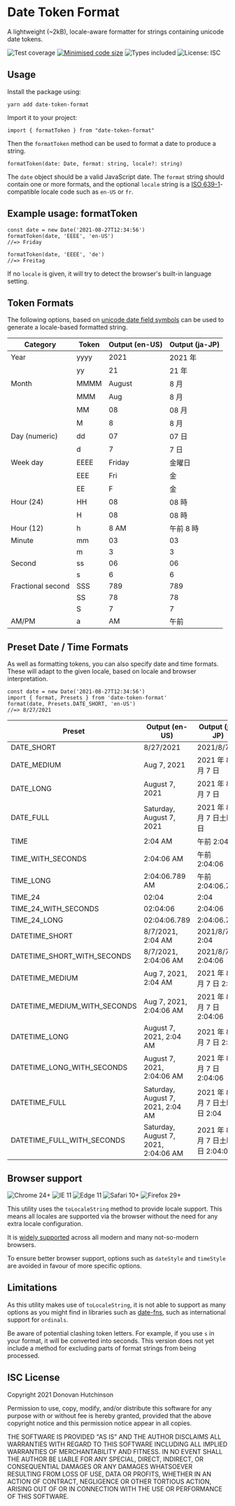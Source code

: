 # Date Token Format

A lightweight (~2kB), locale-aware formatter for strings containing unicode date tokens.

![Test coverage](https://badgen.net/badge/coverage/100%25/green) [![Minimised code size](https://badgen.net/bundlephobia/min/date-token-format)](https://bundlephobia.com/package/date-token-format) ![Types included](https://badgen.net/npm/types/date-token-format) ![License: ISC](https://badgen.net/npm/license/date-token-format)

## Usage

Install the package using:

```
yarn add date-token-format
```

Import it to your project:

```
import { formatToken } from "date-token-format"
```

Then the `formatToken` method can be used to format a date to produce a string.

```
formatToken(date: Date, format: string, locale?: string)
```

The `date` object should be a valid JavaScript date. The `format` string should contain one or more formats, and the optional `locale` string is a [ISO 639-1](https://en.wikipedia.org/wiki/List_of_ISO_639-1_codes)-compatible locale code such as `en-US` or `fr`.

## Example usage: formatToken

```
const date = new Date('2021-08-27T12:34:56')
formatToken(date, 'EEEE', 'en-US')
//=> Friday

formatToken(date, 'EEEE', 'de')
//=> Freitag
```

If no `locale` is given, it will try to detect the browser's built-in language setting.

## Token Formats

The following options, based on [unicode date field symbols](https://www.unicode.org/reports/tr35/tr35-dates.html#Date_Field_Symbol_Table) can be used to generate a locale-based formatted string.

| Category          | Token | Output (en-US) | Output (ja-JP) |
| ----------------- | ----- | -------------- | -------------- |
| Year              | yyyy  | 2021           | 2021 年        |
|                   | yy    | 21             | 21 年          |
| Month             | MMMM  | August         | 8 月           |
|                   | MMM   | Aug            | 8 月           |
|                   | MM    | 08             | 08 月          |
|                   | M     | 8              | 8 月           |
| Day (numeric)     | dd    | 07             | 07 日          |
|                   | d     | 7              | 7 日           |
| Week day          | EEEE  | Friday         | 金曜日         |
|                   | EEE   | Fri            | 金             |
|                   | EE    | F              | 金             |
| Hour (24)         | HH    | 08             | 08 時          |
|                   | H     | 08             | 08 時          |
| Hour (12)         | h     | 8 AM           | 午前 8 時      |
| Minute            | mm    | 03             | 03             |
|                   | m     | 3              | 3              |
| Second            | ss    | 06             | 06             |
|                   | s     | 6              | 6              |
| Fractional second | SSS   | 789            | 789            |
|                   | SS    | 78             | 78             |
|                   | S     | 7              | 7              |
| AM/PM             | a     | AM             | 午前           |


## Preset Date / Time Formats

As well as formatting tokens, you can also specify date and time formats. These will adapt to the given locale, based on locale and browser interpretation.

```
const date = new Date('2021-08-27T12:34:56')
import { format, Presets } from 'date-token-format'
format(date, Presets.DATE_SHORT, 'en-US')
//=> 8/27/2021
```

| Preset                       | Output (en-US)                       | Output (ja-JP)                  |
| ---------------------------- | ------------------------------------ | ------------------------------- |
| DATE_SHORT                   | 8/27/2021                            | 2021/8/7                        |
| DATE_MEDIUM                  | Aug 7, 2021                          | 2021 年 8 月 7 日               |
| DATE_LONG                    | August 7, 2021                       | 2021 年 8 月 7 日               |
| DATE_FULL                    | Saturday, August 7, 2021             | 2021 年 8 月 7 日土曜日         |
| TIME                         | 2:04 AM                              | 午前 2:04                       |
| TIME_WITH_SECONDS            | 2:04:06 AM                           | 午前 2:04:06                    |
| TIME_LONG                    | 2:04:06.789 AM                       | 午前 2:04:06.789                |
| TIME_24                      | 02:04                                | 2:04                            |
| TIME_24_WITH_SECONDS         | 02:04:06                             | 2:04:06                         |
| TIME_24_LONG                 | 02:04:06.789                         | 2:04:06.789                     |
| DATETIME_SHORT               | 8/7/2021, 2:04 AM                    | 2021/8/7 2:04                   |
| DATETIME_SHORT_WITH_SECONDS  | 8/7/2021, 2:04:06 AM                 | 2021/8/7 2:04:06                |
| DATETIME_MEDIUM              | Aug 7, 2021, 2:04 AM                 | 2021 年 8 月 7 日 2:04          |
| DATETIME_MEDIUM_WITH_SECONDS | Aug 7, 2021, 2:04:06 AM              | 2021 年 8 月 7 日 2:04:06       |
| DATETIME_LONG                | August 7, 2021, 2:04 AM              | 2021 年 8 月 7 日 2:04          |
| DATETIME_LONG_WITH_SECONDS   | August 7, 2021, 2:04:06 AM           | 2021 年 8 月 7 日 2:04:06       |
| DATETIME_FULL                | Saturday, August 7, 2021, 2:04 AM    | 2021 年 8 月 7 日土曜日 2:04    |
| DATETIME_FULL_WITH_SECONDS   | Saturday, August 7, 2021, 2:04:06 AM | 2021 年 8 月 7 日土曜日 2:04:06 |


## Browser support

![Chrome 24+](https://badgen.net/badge/icon/24%2b?icon=chrome&label=chrome&color=green) ![IE 11](https://badgen.net/badge/icon/11%2b?icon=windows&label=ie&color=green) ![Edge 11](https://badgen.net/badge/icon/12%2b?icon=windows&label=edge&color=green) ![Safari 10+](https://badgen.net/badge/icon/10%2b?icon=apple&label=safari&color=green) ![Firefox 29+](https://badgen.net/badge/icon/29%2b?icon=firefox&label=firefox&color=green)

This utility uses the `toLocaleString` method to provide locale support. This means all locales are supported via the browser without the need for any extra locale configuration.

It is [widely supported](https://caniuse.com/?search=toLocaleString) across all modern and many not-so-modern browsers.

To ensure better browser support, options such as `dateStyle` and `timeStyle` are avoided in favour of more specific options.

## Limitations

As this utility makes use of `toLocaleString`, it is not able to support as many options as you might find in libraries such as [date-fns](http://date-fns.org), such as international support for `ordinals`.

Be aware of potential clashing token letters. For example, if you use `s` in your format, it will be converted into seconds. This version does not yet include a method for excluding parts of format strings from being processed.

## ISC License

Copyright 2021 Donovan Hutchinson

Permission to use, copy, modify, and/or distribute this software for any purpose with or without fee is hereby granted, provided that the above copyright notice and this permission notice appear in all copies.

THE SOFTWARE IS PROVIDED "AS IS" AND THE AUTHOR DISCLAIMS ALL WARRANTIES WITH REGARD TO THIS SOFTWARE INCLUDING ALL IMPLIED WARRANTIES OF MERCHANTABILITY AND FITNESS. IN NO EVENT SHALL THE AUTHOR BE LIABLE FOR ANY SPECIAL, DIRECT, INDIRECT, OR CONSEQUENTIAL DAMAGES OR ANY DAMAGES WHATSOEVER RESULTING FROM LOSS OF USE, DATA OR PROFITS, WHETHER IN AN ACTION OF CONTRACT, NEGLIGENCE OR OTHER TORTIOUS ACTION, ARISING OUT OF OR IN CONNECTION WITH THE USE OR PERFORMANCE OF THIS SOFTWARE.
